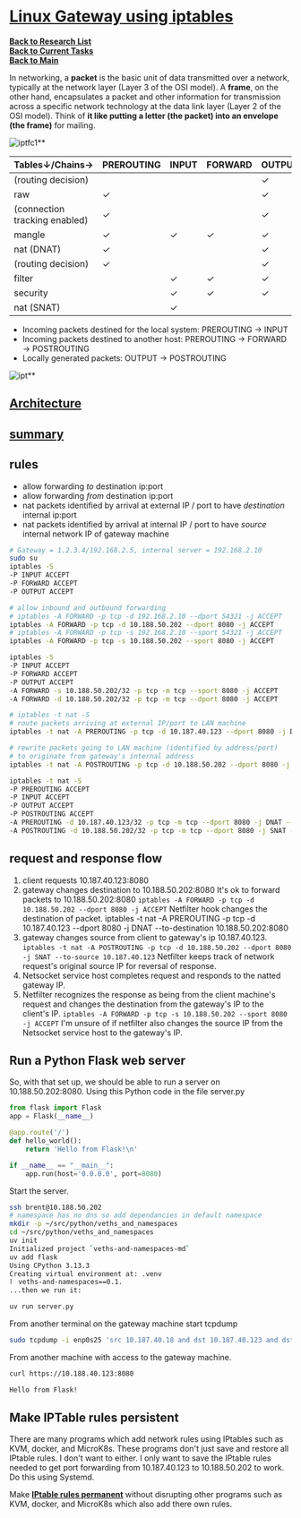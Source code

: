 # **[Linux Gateway using iptables](https://superuser.com/questions/1286555/iptables-port-forwarding-with-internal-snat#:~:text=1%20Answer,%2D%2Dto%2Dsource%20192.168.2.5)**

**[Back to Research List](../../../../../../research_list.md)**\
**[Back to Current Tasks](../../../../../../../a_status/current_tasks.md)**\
**[Back to Main](../../../../../../../README.md)**

In networking, a **packet** is the basic unit of data transmitted over a network, typically at the network layer (Layer 3 of the OSI model). A **frame**, on the other hand, encapsulates a packet and other information for transmission across a specific network technology at the data link layer (Layer 2 of the OSI model). Think of **it like putting a letter (the packet) into an envelope (the frame)** for mailing.

![iptfc1](https://miro.medium.com/v2/resize:fit:720/format:webp/1*OIoNQkH4RTSm-eY2lUMBcQ.jpeg)**

| Tables↓/Chains→               | PREROUTING | INPUT | FORWARD | OUTPUT | POSTROUTING |
|-------------------------------|------------|-------|---------|--------|-------------|
| (routing decision)            |            |       |         | ✓      |             |
| raw                           | ✓          |       |         | ✓      |             |
| (connection tracking enabled) | ✓          |       |         | ✓      |             |
| mangle                        | ✓          | ✓     | ✓       | ✓      | ✓           |
| nat (DNAT)                    | ✓          |       |         | ✓      |             |
| (routing decision)            | ✓          |       |         | ✓      |             |
| filter                        |            | ✓     | ✓       | ✓      |             |
| security                      |            | ✓     | ✓       | ✓      |             |
| nat (SNAT)                    |            | ✓     |         |        | ✓           |

- Incoming packets destined for the local system: PREROUTING -> INPUT
- Incoming packets destined to another host: PREROUTING -> FORWARD -> POSTROUTING
- Locally generated packets: OUTPUT -> POSTROUTING

![ipt](https://stuffphilwrites.com/wp-content/uploads/2024/05/FW-IDS-iptables-Flowchart-v2024-05-22-768x978.png)**

## **[Architecture](https://www.digitalocean.com/community/tutorials/a-deep-dive-into-iptables-and-netfilter-architecture)**

## **[summary](https://superuser.com/questions/1286555/iptables-port-forwarding-with-internal-snat#:~:text=1%20Answer,%2D%2Dto%2Dsource%20192.168.2.5)**

## rules

- allow forwarding *to* destination ip:port
- allow forwarding *from* destination ip:port
- nat packets identified by arrival at external IP / port to have
*destination* internal ip:port
- nat packets identified by arrival at internal IP / port to have
*source* internal network IP of gateway machine

```bash
# Gateway = 1.2.3.4/192.168.2.5, internal server = 192.168.2.10
sudo su
iptables -S
-P INPUT ACCEPT
-P FORWARD ACCEPT
-P OUTPUT ACCEPT

# allow inbound and outbound forwarding
# iptables -A FORWARD -p tcp -d 192.168.2.10 --dport 54321 -j ACCEPT
iptables -A FORWARD -p tcp -d 10.188.50.202 --dport 8080 -j ACCEPT
# iptables -A FORWARD -p tcp -s 192.168.2.10 --sport 54321 -j ACCEPT
iptables -A FORWARD -p tcp -s 10.188.50.202 --sport 8080 -j ACCEPT

iptables -S
-P INPUT ACCEPT
-P FORWARD ACCEPT
-P OUTPUT ACCEPT
-A FORWARD -s 10.188.50.202/32 -p tcp -m tcp --sport 8080 -j ACCEPT
-A FORWARD -d 10.188.50.202/32 -p tcp -m tcp --dport 8080 -j ACCEPT

# iptables -t nat -S
# route packets arriving at external IP/port to LAN machine
iptables -t nat -A PREROUTING -p tcp -d 10.187.40.123 --dport 8080 -j DNAT --to-destination 10.188.50.202:8080

# rewrite packets going to LAN machine (identified by address/port)
# to originate from gateway's internal address
iptables -t nat -A POSTROUTING -p tcp -d 10.188.50.202 --dport 8080 -j SNAT --to-source 10.187.40.123

iptables -t nat -S
-P PREROUTING ACCEPT
-P INPUT ACCEPT
-P OUTPUT ACCEPT
-P POSTROUTING ACCEPT
-A PREROUTING -d 10.187.40.123/32 -p tcp -m tcp --dport 8080 -j DNAT --to-destination 10.188.50.202:8080
-A POSTROUTING -d 10.188.50.202/32 -p tcp -m tcp --dport 8080 -j SNAT --to-source 10.187.40.123
```

## request and response flow

1. client requests 10.187.40.123:8080
2. gateway changes destination to 10.188.50.202:8080
It's ok to forward packets to 10.188.50.202:8080
`iptables -A FORWARD -p tcp -d 10.188.50.202 --dport 8080 -j ACCEPT`
Netfilter hook changes the destination of packet.
iptables -t nat -A PREROUTING -p tcp -d 10.187.40.123 --dport 8080 -j DNAT --to-destination 10.188.50.202:8080
3. gateway changes source from client to gateway's ip 10.187.40.123.
`iptables -t nat -A POSTROUTING -p tcp -d 10.188.50.202 --dport 8080 -j SNAT --to-source 10.187.40.123`
Netfilter keeps track of network request's original source IP for reversal of response.
4. Netsocket service host completes request and responds to the natted gateway IP.
5. Netfilter recognizes the response as being from the client machine's request and changes the destination from the gateway's IP to the client's IP.
`iptables -A FORWARD -p tcp -s 10.188.50.202 --sport 8080 -j ACCEPT`
I'm unsure of if netfilter also changes the source IP from the Netsocket service host to the gateway's IP.

## Run a Python Flask web server

So, with that set up, we should be able to run a server on 10.188.50.202:8080. Using this Python code in the file server.py

```python
from flask import Flask
app = Flask(__name__)

@app.route('/')
def hello_world():
    return 'Hello from Flask!\n'

if __name__ == "__main__":
    app.run(host='0.0.0.0', port=8080)
```

Start the server.

```bash
ssh brent@10.188.50.202
# namespace has no dns so add dependancies in default namespace
mkdir -p ~/src/python/veths_and_namespaces
cd ~/src/python/veths_and_namespaces
uv init
Initialized project `veths-and-namespaces-md`
uv add flask
Using CPython 3.13.3
Creating virtual environment at: .venv
⠇ veths-and-namespaces==0.1.
...then we run it:

uv run server.py
```

From another terminal on the gateway machine start tcpdump

```bash
sudo tcpdump -i enp0s25 'src 10.187.40.18 and dst 10.187.40.123 and dst port 8080'
```

From another machine with access to the gateway machine.

```bash
curl https://10.188.40.123:8080

Hello from Flask!
```

## Make IPTable rules persistent

There are many programs which add network rules using IPtables such as KVM, docker, and MicroK8s.  These programs don't just save and restore all IPtable rules.  I don't want to either. I only want to save the IPtable rules needed to get port forwarding from 10.187.40.123 to 10.188.50.202 to work.  Do this using Systemd.

Make **[IPtable rules permanent](https://www.tutorialspoint.com/run-a-script-on-startup-in-linux#:~:text=Make%20the%20script%20file%20executable,scriptname%20defaults%22%20in%20the%20terminal.)** without disrupting other programs such as KVM, docker, and MicroK8s which also add there own rules.
